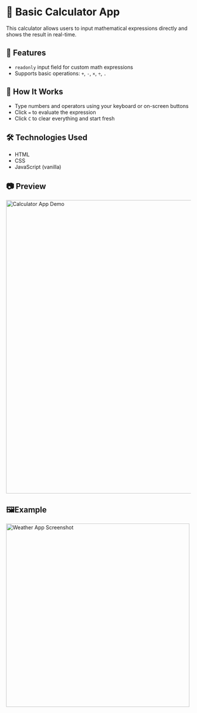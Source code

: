 # 🧮 Basic Calculator App

This calculator allows users to input mathematical expressions directly and shows the result in real-time.

## 🔧 Features

- `readonly` input field for custom math expressions
- Supports basic operations: `+`, `-`, `×`, `÷`, `.`

## 🚀 How It Works

- Type numbers and operators using your keyboard or on-screen buttons
- Click `=` to evaluate the expression
- Click `C` to clear everything and start fresh

## 🛠️ Technologies Used

- HTML
- CSS
- JavaScript (vanilla)

## 📷 Preview
<img src="https://github.com/user-attachments/assets/cd3e27fd-c69a-488d-bf78-03df667a9b95" alt="Calculator App Demo" width="800"/>


## 🖼️Example
<img src="https://github.com/user-attachments/assets/deec7685-a6d6-440e-b084-48ea8359ed70" alt="Weather App Screenshot" width="500"/>

